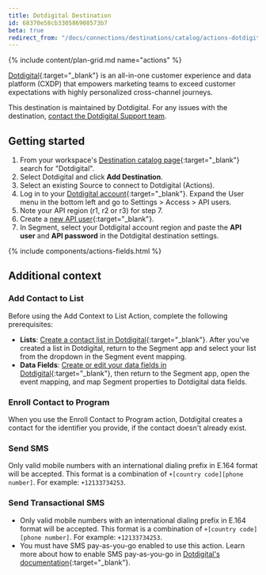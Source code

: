 ```yaml
---
title: Dotdigital Destination
id: 68370e58cb330586908573b7
beta: true
redirect_from: "/docs/connections/destinations/catalog/actions-dotdigital/"
---
```

{% include content/plan-grid.md name="actions" %}

[Dotdigital](https://dotdigital.com/?utm_source=segmentio&utm_medium=docs&utm_campaign=partners){:target="_blank"} is an all-in-one customer experience and data platform (CXDP) that empowers marketing teams to exceed customer expectations with highly personalized cross-channel journeys.

This destination is maintained by Dotdigital. For any issues with the destination, [contact the Dotdigital Support team](mailto:support@dotdigital.com).

## Getting started

1. From your workspace's [Destination catalog page](https://app.segment.com/goto-my-workspace/destinations/catalog){:target="_blank"} search for "Dotdigital".
2. Select Dotdigital and click **Add Destination**.
3. Select an existing Source to connect to Dotdigital (Actions).
4. Log in to your [Dotdigital account](https://login.dotdigital.com/){:target="_blank"}. Expand the User menu in the bottom left and go to Settings > Access > API users.
5. Note your API region (r1, r2 or r3) for step 7.
6. Create a [new API user](https://developer.dotdigital.com/docs/setting-up-an-api-user){:target="_blank"}. 
7. In Segment, select your Dotdigital account region and paste the **API user** and **API password** in the Dotdigital destination settings.

{% include components/actions-fields.html %}

## Additional context

### Add Contact to List
Before using the Add Context to List Action, complete the following prerequisites: 

- **Lists**: [Create a contact list in Dotdigital](https://support.dotdigital.com/en/articles/8198769-create-a-contact-list){:target="_blank"}. After you've created a list in Dotdigital, return to the Segment app and select your list from the dropdown in the Segment event mapping.
- **Data Fields**: [Create or edit your data fields in Dotdigital](https://support.dotdigital.com/en/articles/8198833-create-delete-and-edit-custom-data-fields){:target="_blank"}, then return to the Segment app, open the event mapping, and map Segment properties to Dotdigital data fields.

### Enroll Contact to Program
When you use the Enroll Contact to Program action, Dotdigital creates a contact for the identifier you provide, if the contact doesn't already exist. 

### Send SMS
Only valid mobile numbers with an international dialing prefix in E.164 format will be accepted. This format is a combination of `+[country code][phone number]`. For example: `+12133734253`.

### Send Transactional SMS
- Only valid mobile numbers with an international dialing prefix in E.164 format will be accepted. This format is a combination of `+[country code][phone number]`. For example: `+12133734253`.
- You must have SMS pay-as-you-go enabled to use this action. Learn more about how to enable SMS pay-as-you-go in [Dotdigital's documentation](https://support.dotdigital.com/en/articles/8199154-understand-sms-pay-as-you-go-and-spend-limit){:target="_blank"}.
